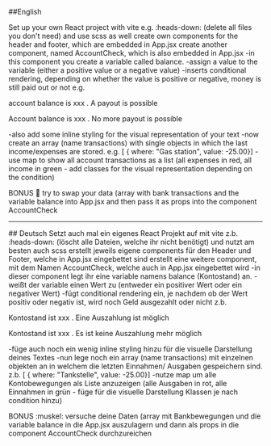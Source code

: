 ##English

Set up your own React project with vite e.g. :heads-down: (delete all files you don't need) and use scss as well
create own components for the header and footer, which are embedded in App.jsx
create another component, named AccountCheck, which is also embedded in App.jsx
           -in this component you create a variable called balance.
          -assign a value to the variable (either a positive value or a negative value)
          -inserts conditional rendering, depending on whether the value is positive or negative, money is still paid out or not
                       e.g.
                      <p>account balance is xxx . A payout is possible</p>
                      <p>Account balance is xxx . No more payout is possible</p>
          -also add some inline styling for the visual representation of your text
          -now create an array (name transactions) with single objects in which the last income/expenses are stored. e.g. [ { where: "Gas station", value: -25.00}]
          -use map to show all account transactions as a list (all expenses in red, all income in green - add classes for the visual representation depending on the condition)

BONUS :muscle: try to swap your data (array with bank transactions and the variable balance into App.jsx and then pass it as props into the component AccountCheck 


<hr>
## Deutsch
Setzt auch mal ein eigenes React Projekt auf mit vite z.b.  :heads-down:  (löscht alle Dateien, welche ihr nicht benötigt) und nutzt am besten auch scss
erstellt jeweils eigene components für den Header und Footer, welche in App.jsx eingebettet sind
erstellt eine weitere component, mit dem Namen AccountCheck, welche auch in App.jsx eingebettet wird
           -in dieser component legt ihr eine variable namens balance (Kontostand) an.
          -weißt der variable einen Wert zu (entweder ein positiver Wert oder ein negativer Wert)
          -fügt conditional rendering ein, je nachdem ob der Wert positiv oder negativ ist, wird noch Geld ausgezahlt oder nicht
                       z.b.
                      <p>Kontostand ist xxx . Eine Auszahlung ist möglich</p>
                      <p>Kontostand ist xxx . Es ist keine Auszahlung mehr möglich</p>
          -füge auch noch ein wenig inline styling hinzu für die visuelle Darstellung deines Textes
          -nun lege noch ein array (name transactions) mit einzelnen objekten an in welchem die  letzten Einnahmen/ Ausgaben gespeichern sind. z.b. [ { where: "Tankstelle", value: -25.00}]
          -nutze map um alle Kontobewegungen als Liste anzuzeigen (alle Ausgaben in rot, alle Einnahmen in grün - füge für die visuelle Darstellung Klassen je nach condition hinzu)

BONUS :muskel: versuche deine Daten (array mit Bankbewegungen und die variable balance in die App.jsx auszulagern und dann als props in die component AccountCheck durchzureichen